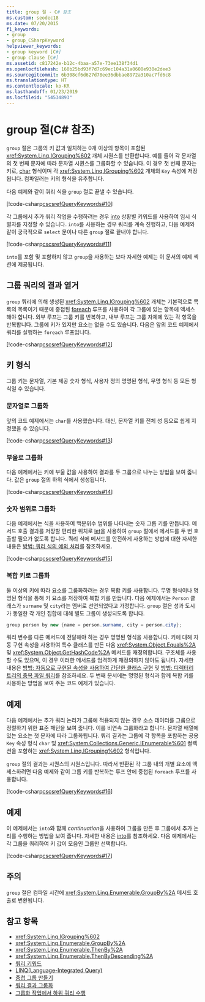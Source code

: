 ```yaml
---
title: group 절 - C# 참조
ms.custom: seodec18
ms.date: 07/20/2015
f1_keywords:
- group
- group_CSharpKeyword
helpviewer_keywords:
- group keyword [C#]
- group clause [C#]
ms.assetid: c817242e-b12c-4baa-a57e-73ee138f34d1
ms.openlocfilehash: 160b25bd93f7d7c69ec104a31a0608e930e2dee3
ms.sourcegitcommit: 6b308cf6d627d78ee36dbbae8972a310ac7fd6c8
ms.translationtype: HT
ms.contentlocale: ko-KR
ms.lasthandoff: 01/23/2019
ms.locfileid: "54534893"
---
```

# <a name="group-clause-c-reference"></a>group 절(C# 참조)

`group` 절은 그룹의 키 값과 일치하는 0개 이상의 항목이 포함된 <xref:System.Linq.IGrouping%602> 개체 시퀀스를 반환합니다. 예를 들어 각 문자열의 첫 번째 문자에 따라 문자열 시퀀스를 그룹화할 수 있습니다. 이 경우 첫 번째 문자는 키로, [char](char.md) 형식이며 각 <xref:System.Linq.IGrouping%602> 개체의 `Key` 속성에 저장됩니다. 컴파일러는 키의 형식을 유추합니다.

다음 예제와 같이 쿼리 식을 `group` 절로 끝낼 수 있습니다.

[!code-csharp[cscsrefQueryKeywords#10](~/samples/snippets/csharp/VS_Snippets_VBCSharp/CsCsrefQueryKeywords/CS/Group.cs#10)]

각 그룹에서 추가 쿼리 작업을 수행하려는 경우 [into](into.md) 상황별 키워드를 사용하여 임시 식별자를 지정할 수 있습니다. `into`를 사용하는 경우 쿼리를 계속 진행하고, 다음 예제와 같이 궁극적으로 `select` 문이나 다른 `group` 절로 끝내야 합니다.

[!code-csharp[cscsrefQueryKeywords#11](~/samples/snippets/csharp/VS_Snippets_VBCSharp/CsCsrefQueryKeywords/CS/Group.cs#11)]

`into`를 포함 및 포함하지 않고 `group`을 사용하는 보다 자세한 예제는 이 문서의 예제 섹션에 제공됩니다.

## <a name="enumerating-the-results-of-a-group-query"></a>그룹 쿼리의 결과 열거

`group` 쿼리에 의해 생성된 <xref:System.Linq.IGrouping%602> 개체는 기본적으로 목록의 목록이기 때문에 중첩된 [foreach](foreach-in.md) 루프를 사용하여 각 그룹에 있는 항목에 액세스해야 합니다. 외부 루프는 그룹 키를 반복하고, 내부 루프는 그룹 자체에 있는 각 항목을 반복합니다. 그룹에 키가 있지만 요소는 없을 수도 있습니다. 다음은 앞의 코드 예제에서 쿼리를 실행하는 `foreach` 루프입니다.

[!code-csharp[cscsrefQueryKeywords#12](~/samples/snippets/csharp/VS_Snippets_VBCSharp/CsCsrefQueryKeywords/CS/Group.cs#12)]

## <a name="key-types"></a>키 형식

그룹 키는 문자열, 기본 제공 숫자 형식, 사용자 정의 명명된 형식, 무명 형식 등 모든 형식일 수 있습니다.

### <a name="grouping-by-string"></a>문자열로 그룹화

앞의 코드 예제에서는 `char`를 사용했습니다. 대신, 문자열 키를 전체 성 등으로 쉽게 지정했을 수 있습니다.

[!code-csharp[cscsrefQueryKeywords#13](~/samples/snippets/csharp/VS_Snippets_VBCSharp/CsCsrefQueryKeywords/CS/Group.cs#13)]

### <a name="grouping-by-bool"></a>부울로 그룹화

다음 예제에서는 키에 부울 값을 사용하여 결과를 두 그룹으로 나누는 방법을 보여 줍니다. 값은 `group` 절의 하위 식에서 생성됩니다.

[!code-csharp[cscsrefQueryKeywords#14](~/samples/snippets/csharp/VS_Snippets_VBCSharp/CsCsrefQueryKeywords/CS/Group.cs#14)]

### <a name="grouping-by-numeric-range"></a>숫자 범위로 그룹화

다음 예제에서는 식을 사용하여 백분위수 범위를 나타내는 숫자 그룹 키를 만듭니다. 메서드 호출 결과를 저장할 편리한 위치로 [let](let-clause.md)을 사용하여 `group` 절에서 메서드를 두 번 호출할 필요가 없도록 합니다. 쿼리 식에 메서드를 안전하게 사용하는 방법에 대한 자세한 내용은 [방법: 쿼리 식의 예외 처리](../../programming-guide/linq-query-expressions/how-to-handle-exceptions-in-query-expressions.md)를 참조하세요.

[!code-csharp[cscsrefQueryKeywords#15](~/samples/snippets/csharp/VS_Snippets_VBCSharp/CsCsrefQueryKeywords/CS/Group.cs#15)]

### <a name="grouping-by-composite-keys"></a>복합 키로 그룹화

둘 이상의 키에 따라 요소를 그룹화하려는 경우 복합 키를 사용합니다. 무명 형식이나 명명된 형식을 통해 키 요소를 저장하여 복합 키를 만듭니다. 다음 예제에서는 `Person` 클래스가 `surname` 및 `city`라는 멤버로 선언되었다고 가정합니다. `group` 절은 성과 도시가 동일한 각 개인 집합에 대해 별도 그룹이 생성되도록 합니다.

```csharp
group person by new {name = person.surname, city = person.city};
```

쿼리 변수를 다른 메서드에 전달해야 하는 경우 명명된 형식을 사용합니다. 키에 대해 자동 구현 속성을 사용하여 특수 클래스를 만든 다음 <xref:System.Object.Equals%2A> 및 <xref:System.Object.GetHashCode%2A> 메서드를 재정의합니다. 구조체를 사용할 수도 있으며, 이 경우 이러한 메서드를 엄격하게 재정의하지 않아도 됩니다. 자세한 내용은 [방법: 자동으로 구현된 속성을 사용하여 간단한 클래스 구현](../../programming-guide/classes-and-structs/how-to-implement-a-lightweight-class-with-auto-implemented-properties.md) 및 [방법: 디렉터리 트리의 중복 파일 쿼리](../../programming-guide/concepts/linq/how-to-query-for-duplicate-files-in-a-directory-tree-linq.md)를 참조하세요. 두 번째 문서에는 명명된 형식과 함께 복합 키를 사용하는 방법을 보여 주는 코드 예제가 있습니다.

## <a name="example"></a>예제

다음 예제에서는 추가 쿼리 논리가 그룹에 적용되지 않는 경우 소스 데이터를 그룹으로 정렬하기 위한 표준 패턴을 보여 줍니다. 이를 비연속 그룹화라고 합니다. 문자열 배열에 있는 요소는 첫 문자에 따라 그룹화됩니다. 쿼리 결과는 그룹에 각 항목을 포함하는 공용 `Key` 속성 형식 `char` 및 <xref:System.Collections.Generic.IEnumerable%601> 컬렉션을 포함하는 <xref:System.Linq.IGrouping%602> 형식입니다.

`group` 절의 결과는 시퀀스의 시퀀스입니다. 따라서 반환된 각 그룹 내의 개별 요소에 액세스하려면 다음 예제와 같이 그룹 키를 반복하는 루프 안에 중첩된 `foreach` 루프를 사용합니다.

[!code-csharp[cscsrefQueryKeywords#16](~/samples/snippets/csharp/VS_Snippets_VBCSharp/CsCsrefQueryKeywords/CS/Group.cs#16)]

## <a name="example"></a>예제

이 예제에서는 `into`와 함께 *continuation*을 사용하여 그룹을 만든 후 그룹에서 추가 논리를 수행하는 방법을 보여 줍니다. 자세한 내용은 [into](into.md)를 참조하세요. 다음 예제에서는 각 그룹을 쿼리하여 키 값이 모음인 그룹만 선택합니다.

[!code-csharp[cscsrefQueryKeywords#17](~/samples/snippets/csharp/VS_Snippets_VBCSharp/CsCsrefQueryKeywords/CS/Group.cs#17)]

## <a name="remarks"></a>주의

`group` 절은 컴파일 시간에 <xref:System.Linq.Enumerable.GroupBy%2A> 메서드 호출로 변환됩니다.

## <a name="see-also"></a>참고 항목

- <xref:System.Linq.IGrouping%602>
- <xref:System.Linq.Enumerable.GroupBy%2A>
- <xref:System.Linq.Enumerable.ThenBy%2A>
- <xref:System.Linq.Enumerable.ThenByDescending%2A>
- [쿼리 키워드](query-keywords.md)
- [LINQ(Language-Integrated Query)](../../linq/index.md)
- [중첩 그룹 만들기](../../linq/create-a-nested-group.md)
- [쿼리 결과 그룹화](../../linq/group-query-results.md)
- [그룹화 작업에서 하위 쿼리 수행](../../linq/perform-a-subquery-on-a-grouping-operation.md)
